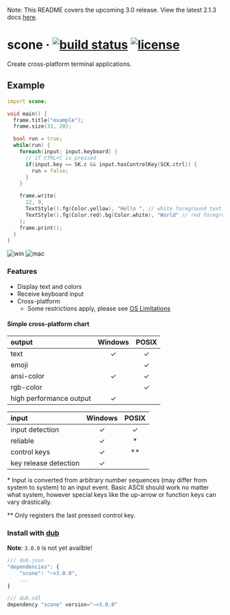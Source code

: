 Note: This README covers the upcoming 3.0 release. View the latest 2.1.3 docs [here](https://github.com/vladdeSV/scone/tree/v2.1.3).

# scone · [![build status](https://github.com/vladdeSV/scone/workflows/build+test/badge.svg)](https://github.com/vladdeSV/scone/actions?query=workflow:build+test) [![license](https://img.shields.io/github/license/vladdeSV/scone?color=black&labelColor=24292E)](https://github.com/vladdeSV/scone/blob/develop/LICENSE)
Create cross-platform terminal applications.

## Example

```d
import scone;

void main() {
  frame.title("example");
  frame.size(33, 20);

  bool run = true;
  while(run) {
    foreach(input; input.keyboard) {
      // if CTRL+C is pressed
      if(input.key == SK.c && input.hasControlKey(SCK.ctrl)) {
        run = false;
      }
    }

    frame.write(
      12, 9,
      TextStyle().fg(Color.yellow), "Hello ", // white foreground text (chainable pattern)
      TextStyle().fg(Color.red).bg(Color.white), "World" // red foreground, white background
    );
    frame.print();
  }
}
```

![win](https://public.vladde.net/scone-example-mac-434.png)
![mac](https://public.vladde.net/scone-example-windows-434.png)

### Features
* Display text and colors
* Receive keyboard input
* Cross-platform
    * Some restrictions apply, please see [OS Limitations](https://github.com/vladdeSV/scone/wiki/OS-Limitations)

#### Simple cross-platform chart
|output|Windows|POSIX|
|:---|:---:|:---:|
|text|✓|✓|
|emoji||✓|
|ansi-color|✓|✓|
|rgb-color||✓|
|high performance output|✓||

|input|Windows|POSIX|
|:---|:---:|:---:|
|input detection|✓|✓|
|reliable|✓|*|
|control keys|✓|**|
|key release detection|✓||

\* Input is converted from arbitrary number sequences (may differ from system to system) to an input event. Basic ASCII should work no matter what system, however special keys like the up-arrow or function keys can vary drastically.
 
\*\* Only registers the last pressed control key.

### Install with [dub](https://code.dlang.org/download)

**Note**: `3.0.0` is not yet availble!

```js
/// dub.json
"dependencies": {
    "scone": "~>3.0.0",
    ...
}
```

```js
/// dub.sdl
dependency "scone" version="~>3.0.0"
```
